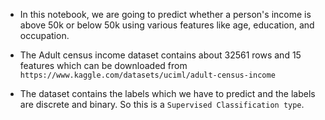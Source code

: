 
- In this notebook, we are going to predict whether a person's income is above 50k or below 50k using various features like age, education, and occupation.

- The Adult census income dataset contains about 32561 rows and 15 features which can be downloaded from `https://www.kaggle.com/datasets/uciml/adult-census-income`

- The dataset contains the labels which we have to predict and the labels are discrete and binary. So this is a `Supervised Classification type`.